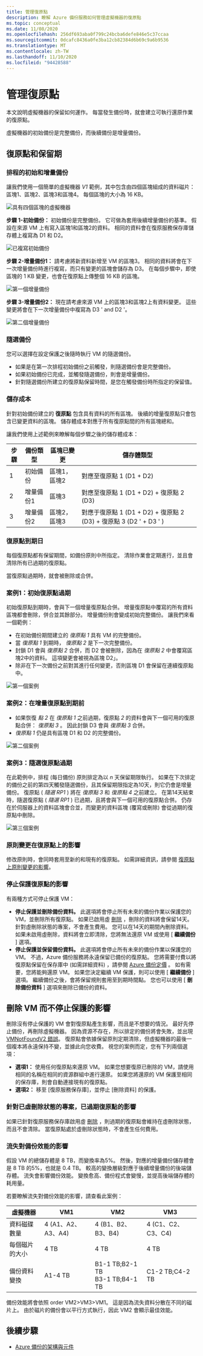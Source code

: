 ```yaml
---
title: 管理復原點
description: 瞭解 Azure 備份服務如何管理虛擬機器的復原點
ms.topic: conceptual
ms.date: 11/08/2020
ms.openlocfilehash: 256df693aba0f799c24bcba6defe846e5c37ccaa
ms.sourcegitcommit: 0dcafc8436a0fe3ba12cb82384d6b69c9a6b9536
ms.translationtype: MT
ms.contentlocale: zh-TW
ms.lasthandoff: 11/10/2020
ms.locfileid: "94428588"
---
```

# <a name="manage-recovery-points"></a>管理復原點

本文說明虛擬機器的保留如何運作。 每當發生備份時，就會建立可執行還原作業的復原點。

虛擬機器的初始備份是完整備份，而後續備份是增量備份。

## <a name="recovery-points-and-retention"></a>復原點和保留期

### <a name="scheduled-initial-and-incremental-backup"></a>排程的初始和增量備份

讓我們使用一個簡單的虛擬機器 *V1* 範例，其中包含由四個區塊組成的資料磁片：區塊1、區塊2、區塊3和區塊4。 每個區塊的大小為 16 KB。

![具有四個區塊的虛擬機器](./media/manage-recovery-points/four-blocks.png)

**步驟 1-初始備份：** 初始備份是完整備份。 它可做為套用後續增量備份的基準。 假設在來源 VM 上有寫入區塊1和區塊2的資料。 相同的資料會在復原服務保存庫儲存體上複寫為 D1 和 D2。

![已複寫初始備份](./media/manage-recovery-points/initial-backup.png)

**步驟 2-增量備份1：** 請考慮將新資料新增至 VM 的區塊3。 相同的資料將會在下一次增量備份時進行複寫，而只有變更的區塊會儲存為 D3。  在每個步驟中，即使區塊的 1 KB 變更，也會在復原點上傳整個 16 KB 的區塊。

![第一個增量備份](./media/manage-recovery-points/first-incremental-backup.png)

**步驟 3-增量備份2：**  現在請考慮來源 VM 上的區塊3和區塊2上有資料變更。 這些變更將會在下一次增量備份中複寫為 D3 ' and D2 '。

![第二個增量備份](./media/manage-recovery-points/second-incremental-backup.png)

### <a name="on-demand-backup"></a>隨選備份

您可以選擇在設定保護之後隨時執行 VM 的隨選備份。

- 如果是在第一次排程初始備份之前觸發，則隨選備份會是完整備份。
- 如果初始備份已完成，並觸發隨選備份，則會是增量備份。
- 針對隨選備份所建立的復原點保留時間，是您在觸發備份時所指定的保留值。

### <a name="storage-cost"></a>儲存成本

針對初始備份建立的 **復原點** 包含具有資料的所有區塊。 後續的增量復原點只會包含已變更資料的區塊。 儲存體成本對應于所有復原點間的所有區塊總和。

讓我們使用上述範例來瞭解每個步驟之後的儲存體成本：

|步驟  |備份類型  |區塊已變更  |儲存體類型 |
|------|---------|---------|---------|
|1     |     初始備份    | 區塊1，區塊2        |    對應至復原點 1 (D1 + D2)      |
|2     |  增量備份1       |  區塊3       |   對應至復原點 1 (D1 + D2) + 復原點 2 (D3)       |
|3     |    增量備份2     |    區塊2，區塊3     |   對應于復原點 1 (D1 + D2) + 復原點 2 (D3) + 復原點 3 (D2 ' + D3 ' )       |

### <a name="recovery-point-expiration"></a>復原點到期日

每個復原點都有保留期間，如備份原則中所指定。 清除作業會定期進行，並且會清除所有已過期的復原點。

當復原點過期時，就會被刪除或合併。

### <a name="case-1-initial-recovery-point-expires"></a>案例1：初始復原點過期

初始復原點到期時，會與下一個增量復原點合併。 增量復原點中覆寫的所有資料區塊都會刪除，併合並其餘部分。 增量備份則會變成初始完整備份。 讓我們來看一個範例：

- 在初始備份期間建立的 *復原點 1* 具有 VM 的完整備份。
- 當 *復原點 1* 到期時， *復原點 2* 是下一次完整備份。
- 封鎖 D1 會與 *復原點 2* 合併，而 D2 會被刪除，因為在 *復原點 2* 中會覆寫區塊2中的資料。 這項變更會被視為區塊 D2」。
- 除非在下一次備份之前對其進行任何變更，否則區塊 D1 會保留在連續復原點中。

![第一個案例](./media/manage-recovery-points/first-case.png)

### <a name="case-2-in-between-incremental-recovery-point-expires"></a>案例2：在增量復原點到期前

- 如果恢復 *點 2* 在 *復原點 1* 之前過期，復原點 *2* 的資料會與下一個可用的復原點合併： *復原點 3* 。 因此封鎖 D3 會與 *復原點 3* 合併。
- *復原點 1* 仍是具有區塊 D1 和 D2 的完整備份。

![第二個案例](./media/manage-recovery-points/second-case.png)

### <a name="case-3-on-demand-recovery-point-expires"></a>案例3：隨選復原點過期

在此範例中，排程 (每日備份) 原則排定為以 *n* 天保留期限執行。  如果在下次排定的備份之前的第四天觸發隨選備份，且其保留期限指定為10天，則它仍會是增量備份。 復原點 ( *隨選 RP1* ) 將在 *復原點 3* 和 *復原點 4* 之前建立。  在第14天結束時，隨選復原點 ( *隨選 RP1* ) 已過期，且將會與下一個可用的復原點合併。 仍存在於伺服器上的資料區塊會合並，而變更的資料區塊 (覆寫或刪除) 會從過期的復原點中刪除。

![第三個案例](./media/manage-recovery-points/third-case.png)

### <a name="impact-of-policy-change-on-recovery-points"></a>原則變更在復原點上的影響

修改原則時，會同時套用至新的和現有的復原點。 如需詳細資訊，請參閱 [復原點上原則變更的影響](backup-architecture.md#impact-of-policy-change-on-recovery-points)。

### <a name="impact-of-stop-protection-on-recovery-points"></a>停止保護復原點的影響

有兩種方式可停止保護 VM：

- **停止保護並刪除備份資料。** 此選項將會停止所有未來的備份作業以保護您的 VM，並刪除所有復原點。 如果已啟用虛 [刪除](backup-azure-security-feature-cloud.md) ，刪除的資料將會保留14天。 針對虛刪除狀態的專案，不會產生費用。 您可以在14天的期間內刪除資料。 如果未啟用虛刪除，資料將會立即清除，您將無法還原 VM 或使用 [ **繼續備份** ] 選項。
- **停止保護並保留備份資料。** 此選項將會停止所有未來的備份作業以保護您的 VM。 不過，Azure 備份服務將永遠保留已備份的復原點。 您將需要付費以將復原點保留在保存庫中 (如需詳細資料) ，請參閱 [Azure 備份定價](https://azure.microsoft.com/pricing/details/backup/) 。 如有需要，您將能夠還原 VM。 如果您決定繼續 VM 保護，則可以使用 [ **繼續備份** ] 選項。 繼續備份之後，會將保留規則套用至到期時間點。 您也可以使用 [  **刪除備份資料** ] 選項來刪除已備份的資料。

## <a name="impact-of-deleting-a-vm-without-stop-protection"></a>刪除 VM 而不停止保護的影響

刪除沒有停止保護的 VM 會對復原點產生影響，而且是不想要的情況。 最好先停止備份，再刪除虛擬機器。 因為資源不存在，所以排定的備份將會失敗，並出現 [VMNotFoundV2 錯誤](backup-azure-vms-troubleshoot.md#320001-resourcenotfound---could-not-perform-the-operation-as-vm-no-longer-exists--400094-bcmv2vmnotfound---the-virtual-machine-doesnt-exist--an-azure-virtual-machine-wasnt-found)。 復原點會依據保留原則定期清除，但虛擬機器的最後一個複本將永遠保持不變，並據此向您收費。 視您的案例而定，您有下列兩個選項：

- **選項1：** 使用任何復原點來還原 VM。 如果您想要復原已刪除的 VM，請使用相同的名稱在相同的資源群組中進行還原。 如果您將還原的 VM 保護至相同的保存庫，則會自動連接現有的復原點。
- **選項2：** 移至 [復原服務保存庫]，並停止 [刪除資料] 的保護。

### <a name="impact-of-expired-recovery-points-for-items-in-soft-deleted-state"></a>針對已虛刪除狀態的專案，已過期復原點的影響

如果已針對復原服務保存庫啟用虛 [刪除](backup-azure-security-feature-cloud.md) ，則過期的復原點會維持在虛刪除狀態，而且不會清除。 當復原點處於虛刪除狀態時，不會產生任何費用。

### <a name="impact-of-churn-on-backup-performance"></a>流失對備份效能的影響

假設 VM 的總儲存體是 8 TB，而變換率為5%。 然後，對應的增量備份儲存體會是 8 TB 的5%，也就是 0.4 TB。 較高的變換層級對應于後續增量備份的後端儲存體。 流失會影響備份效能。 變換愈高、備份程式會變慢，並提高後端儲存體的耗用量。

若要瞭解流失對備份效能的影響，請查看此案例：

|虛擬機器  |VM1  |VM2  |VM3  |
|---------|---------|---------|---------|
|資料磁碟數量    | 4 (A1、A2、A3、A4)         | 4 (B1、B2、B3、B4)         |  4 (C1、C2、C3、C4)        |
|每個磁片的大小   |      4 TB   | 4 TB        |  4 TB       |
|備份資料變換    |   A1-4 TB      | B1-1 TB;B2-1 TB <br> B3-1 TB;B4-1 TB  |   C1-2 TB;C4-2 TB      |

備份效能將會依照 order VM2>VM3>VM1。 這是因為流失資料分散在不同的磁片上。 由於磁片的備份會以平行方式執行，因此 VM2 會顯示最佳效能。

## <a name="next-steps"></a>後續步驟

- [Azure 備份的架構與元件](backup-architecture.md)
